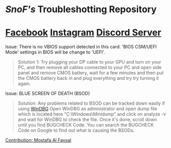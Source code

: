 # **_SnoF's_ Troubleshotting Repository**
# **[Facebook](https://www.facebook.com/snof69)   [Instagram](https://www.instagram.com/snof.gg)   [Discord Server](https://discord.gg/EUATtbzP)**


Issue: There is no VBIOS support detected in this card. 'BIOS CSM/UEFI Mode' settings in BIOS will be change to 'UEFI'.
>Solution 1: Try plugging your DP cable to your GPU and turn on your PC, and then remove all cables connected to your PC and open side panel and remove CMOS battery, wait for a few minutes and then put the CMOS battery back in and plug everything and try try turning it again.


Issue: BLUE SCREEN OF DEATH (BSOD)
>Solution: Any problems related to BSOD can be tracked down easily if using [WinDBG](https://apps.microsoft.com/store/detail/windbg-preview/9PGJGD53TN86) 
>Open WinDBG as administrator and open dump file which is located here "C:\Windows\Minidump\" and click on analyze -v and wait for WinDBG to check the file. Once it's done, scroll down until you find BUGCHECK Code. You can search the BUGCHECK Code on Google to find out what is causing the BSODs.

[Contribution: Mostafa Al Faysal](CONTRIBUTING.md)
